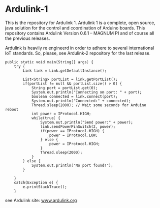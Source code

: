 Ardulink-1
========

This is the repository for Ardulink 1. Ardulink 1 is a complete, open source, java solution for the control and coordination of Arduino boards. This repository contains Ardulink Version 0.6.1 – MAGNUM PI and of course all the previous releases.

Ardulink is heavily re engineerd in order to adhere to several international IoT standards. So, please, see Ardulink-2 repository for the last release.



	public static void main(String[] args) {
		try {
			Link link = Link.getDefaultInstance();

			List<String> portList = link.getPortList();
			if(portList != null && portList.size() > 0) {
				String port = portList.get(0);
				System.out.println("Connecting on port: " + port);
				boolean connected = link.connect(port);
				System.out.println("Connected:" + connected);
				Thread.sleep(2000); // Wait some seconds for Arduino reboot
				int power = IProtocol.HIGH;
				while(true) {
					System.out.println("Send power:" + power);
					link.sendPowerPinSwitch(2, power);
					if(power == IProtocol.HIGH) {
						power = IProtocol.LOW;
					} else {
						power = IProtocol.HIGH;
					}
					Thread.sleep(2000);
				}
			} else {
				System.out.println("No port found!");
			}
						
		}
		catch(Exception e) {
			e.printStackTrace();
		}


see Ardulink site: www.ardulink.org



